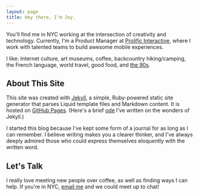 ```yaml
---
layout: page
title: Hey there, I'm Joy. 
---
```

You'll find me in NYC working at the intersection of creativity and technology. Currently, I'm a Product Manager at <a href="http://www.prolificinteractive.com/" target="_blank">Prolific Interactive</a>, where I work with talented teams to build awesome mobile experiences. 

I like: Internet culture, art museums, coffee, backcountry hiking/camping, the French language, world travel, good food, and <a href="https://www.youtube.com/watch?v=ryDOy3AosBw&feature=kp" target="_blank">the 90s</a>. 

## About This Site

This site was created with <a href="http://jekyllrb.com" target="_blank">Jekyll</a>, a simple, Ruby-powered static site generator that parses Liquid template files and Markdown content. It is hosted on <a href="http://pages.github.com" target="_blank">GitHub Pages</a>. (Here's a brief <a href="/2014/07/18/starting-anew-with-jekyll/">ode</a> I've written on the wonders of Jekyll.) 

I started this blog because I've kept some form of a journal for as long as I can remember. I believe writing makes you a clearer thinker, and I've always deeply admired those who could express themselves eloquently with the written word.

## Let's Talk

I really love meeting new people over coffee, as well as finding ways I can help. If you're in NYC, <a href="mailto:chenjoyv@gmail.com" target="_blank">email me</a> and we could meet up to chat!  


<a href="http://twitter.com/chenjoyv" target="_blank" class="brandico fade"><span class="brandico-twitter"></span></a> 
<a href="http://jeyohwhy.tumblr.com" target="_blank" class="brandico fade"><span class="brandico-tumblr"></span></a>
<a href="http://linkedin.com/in/joyvchen" target="_blank" class="brandico fade"><span class="brandico-linkedin"></span></a> 
<a href="http://instagram.com/jeyohwhy" target="_blank" class="brandico fade"><span class="brandico-instagram"></span></a>
<a href="http://github.com/joyvchen" target="_blank" class="brandico fade"><span class="brandico-github"></span></a>